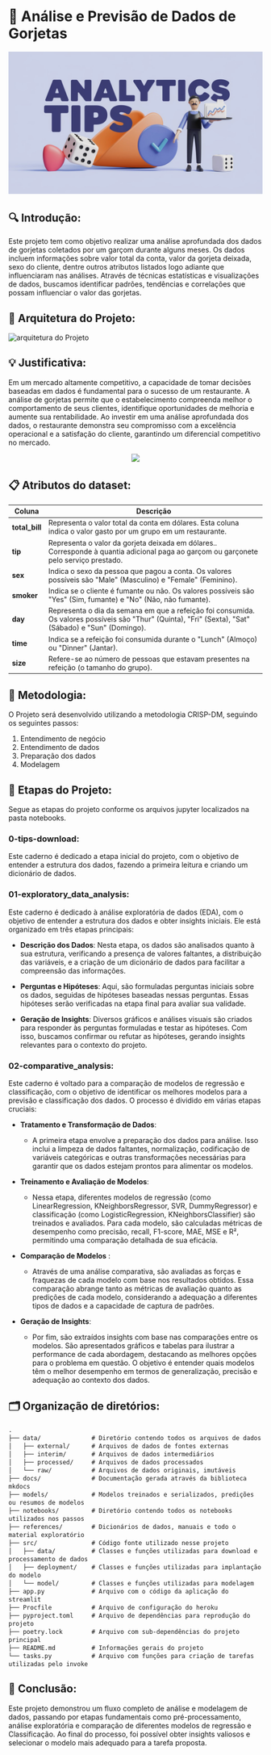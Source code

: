 # 💸 Análise e Previsão de Dados de Gorjetas

![arquitetura do Projeto](data/raw/logo_tips.jpeg)

## 🔍 Introdução:

Este projeto tem como objetivo realizar uma análise aprofundada dos dados de gorjetas coletados por um garçom durante alguns meses. Os dados incluem informações sobre valor total da conta, valor da gorjeta deixada, sexo do cliente, dentre outros atributos listados logo adiante que influenciaram nas análises. Através de técnicas estatísticas e visualizações de dados, buscamos identificar padrões, tendências e correlações que possam influenciar o valor das gorjetas.

## 📜 Arquitetura do Projeto:

![arquitetura do Projeto](data/raw/arquiteturaprojeto.gif)

## 💡 Justificativa:

Em um mercado altamente competitivo, a capacidade de tomar decisões baseadas em dados é fundamental para o sucesso de um restaurante. A análise de gorjetas permite que o estabelecimento compreenda melhor o comportamento de seus clientes, identifique oportunidades de melhoria e aumente sua rentabilidade. Ao investir em uma análise aprofundada dos dados, o restaurante demonstra seu compromisso com a excelência operacional e a satisfação do cliente, garantindo um diferencial competitivo no mercado.


<p align="center">
    <img src = "https://media1.giphy.com/media/v1.Y2lkPTc5MGI3NjExeHU4MnI3YnU4Z3B0aW91c2tzb3hqYjA1dDRydjhoem41YTZyYXdxeCZlcD12MV9pbnRlcm5hbF9naWZfYnlfaWQmY3Q9Zw/Rk8CZk8M7UHzG/giphy.webp" />
</p>




## 📋 Atributos do dataset:

| Coluna                  | Descrição                                                                 | 
|------------------------|--------------------------------------------------------------------------|
| **total_bill**        | Representa o valor total da conta em dólares. Esta coluna indica o valor gasto por um grupo em um restaurante.                               | 
| **tip**                |  Representa o valor da gorjeta deixada em dólares.. Corresponde à quantia adicional paga ao garçom ou garçonete pelo serviço prestado.                                       |   
| **sex**                |  Indica o sexo da pessoa que pagou a conta. Os valores possíveis são "Male" (Masculino) e "Female" (Feminino).                                         |  
| **smoker**                | Indica se o cliente é fumante ou não. Os valores possíveis são "Yes" (Sim, fumante) e "No" (Não, não fumante).                                         |
| **day**                |   Representa o dia da semana em que a refeição foi consumida. Os valores possíveis são "Thur" (Quinta), "Fri" (Sexta), "Sat" (Sábado) e "Sun" (Domingo).                                         |
| **time**                | Indica se a refeição foi consumida durante o "Lunch" (Almoço) ou "Dinner" (Jantar).                                       |  
| **size**                |  Refere-se ao número de pessoas que estavam presentes na refeição (o tamanho do grupo).                                     |  

## 🏫 Metodologia:

O Projeto será desenvolvido utilizando a metodologia CRISP-DM, seguindo os seguintes passos:

1. Entendimento de negócio
2. Entendimento de dados
3. Preparação dos dados
4. Modelagem

## 📑 Etapas do Projeto:

Segue as etapas do projeto conforme os arquivos jupyter localizados na pasta notebooks.

### **0-tips-download**:

Este caderno é dedicado a etapa inicial do projeto, com o objetivo de entender a estrutura dos dados, fazendo a primeira leitura e criando um dicionário de dados. 

### **01-exploratory_data_analysis**:

Este caderno é dedicado à análise exploratória de dados (EDA), com o objetivo de entender a estrutura dos dados e obter insights iniciais. Ele está organizado em três etapas principais:

* **Descrição dos Dados**:
Nesta etapa, os dados são analisados quanto à sua estrutura, verificando a presença de valores faltantes, a distribuição das variáveis, e a criação de um dicionário de dados para facilitar a compreensão das informações.

* **Perguntas e Hipóteses**:
Aqui, são formuladas perguntas iniciais sobre os dados, seguidas de hipóteses baseadas nessas perguntas. Essas hipóteses serão verificadas na etapa final para avaliar sua validade.

* **Geração de Insights**:
Diversos gráficos e análises visuais são criados para responder às perguntas formuladas e testar as hipóteses. Com isso, buscamos confirmar ou refutar as hipóteses, gerando insights relevantes para o contexto do projeto.

### **02-comparative_analysis**:
Este caderno é voltado para a comparação de modelos de regressão e classificação, com o objetivo de identificar os melhores modelos para a previsão e classificação dos dados. O processo é dividido em várias etapas cruciais:

* **Tratamento e Transformação de Dados**:
    * A primeira etapa envolve a preparação dos dados para análise. Isso inclui a limpeza de dados faltantes, normalização, codificação de variáveis categóricas e outras transformações necessárias para garantir que os dados estejam prontos para alimentar os modelos.

* **Treinamento e Avaliação de Modelos**:
    * Nessa etapa, diferentes modelos de regressão (como LinearRegression, KNeighborsRegressor, SVR, DummyRegressor) e classificação (como LogisticRegression, KNeighborsClassifier) são treinados e avaliados. Para cada modelo, são calculadas métricas de desempenho como precisão, recall, F1-score, MAE, MSE e R², permitindo uma comparação detalhada de sua eficácia.

* **Comparação de Modelos** :
    * Através de uma análise comparativa, são avaliadas as forças e fraquezas de cada modelo com base nos resultados obtidos. Essa comparação abrange tanto as métricas de avaliação quanto as predições de cada modelo, considerando a adequação a diferentes tipos de dados e a capacidade de captura de padrões.

* **Geração de Insights**:
    * Por fim, são extraídos insights com base nas comparações entre os modelos. São apresentados gráficos e tabelas para ilustrar a performance de cada abordagem, destacando as melhores opções para o problema em questão. O objetivo é entender quais modelos têm o melhor desempenho em termos de generalização, precisão e adequação ao contexto dos dados.


## 🗂️ Organização de diretórios:


```
.
├── data/              # Diretório contendo todos os arquivos de dados
│   ├── external/      # Arquivos de dados de fontes externas
│   ├── interim/       # Arquivos de dados intermediários
│   ├── processed/     # Arquivos de dados processados
│   └── raw/           # Arquivos de dados originais, imutáveis
├── docs/              # Documentação gerada através da biblioteca mkdocs
├── models/            # Modelos treinados e serializados, predições ou resumos de modelos
├── notebooks/         # Diretório contendo todos os notebooks utilizados nos passos
├── references/        # Dicionários de dados, manuais e todo o material exploratório
├── src/               # Código fonte utilizado nesse projeto
│   ├── data/          # Classes e funções utilizadas para download e processamento de dados
│   ├── deployment/    # Classes e funções utilizadas para implantação do modelo
│   └── model/         # Classes e funções utilizadas para modelagem
├── app.py             # Arquivo com o código da aplicação do streamlit
├── Procfile           # Arquivo de configuração do heroku
├── pyproject.toml     # Arquivo de dependências para reprodução do projeto
├── poetry.lock        # Arquivo com sub-dependências do projeto principal
├── README.md          # Informações gerais do projeto
└── tasks.py           # Arquivo com funções para criação de tarefas utilizadas pelo invoke

```

## 💯 Conclusão:

Este projeto demonstrou um fluxo completo de análise e modelagem de dados, passando por etapas fundamentais como pré-processamento, análise exploratória e comparação de diferentes modelos de regressão e Classificação. Ao final do processo, foi possível obter insights valiosos e selecionar o modelo mais adequado para a tarefa proposta.
